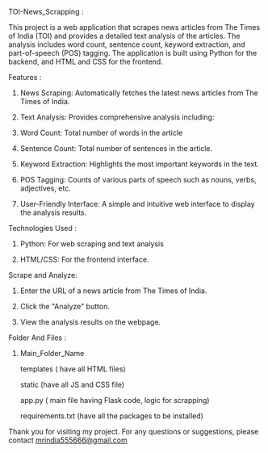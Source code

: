 TOI-News_Scrapping :

This project is a web application that scrapes news articles from The Times of India (TOI) and provides a detailed text analysis of the articles. The analysis includes word count, sentence count, keyword extraction, and part-of-speech (POS) tagging. The application is built using Python for the backend, and HTML and CSS for the frontend.

Features :

1. News Scraping: Automatically fetches the latest news articles from The Times of India.

2. Text Analysis: Provides comprehensive analysis including:

3. Word Count: Total number of words in the article

4. Sentence Count: Total number of sentences in the article.

5. Keyword Extraction: Highlights the most important keywords in the text.

6. POS Tagging: Counts of various parts of speech such as nouns, verbs, adjectives, etc.

7. User-Friendly Interface: A simple and intuitive web interface to display the analysis results.

Technologies Used :

1. Python: For web scraping and text analysis

2. HTML/CSS: For the frontend interface.

Scrape and Analyze:

1. Enter the URL of a news article from The Times of India.

2. Click the "Analyze" button.
  
3. View the analysis results on the webpage.

Folder And Files :

1. Main_Folder_Name

   templates ( have all HTML files)

   static    (have all JS and CSS file)

   app.py    ( main file having Flask code, logic for scrapping)

   requirements.txt  (have all the packages to be installed)

Thank you for visiting my project.
For any questions or suggestions, please contact mrindia555666@gmail.com
   

